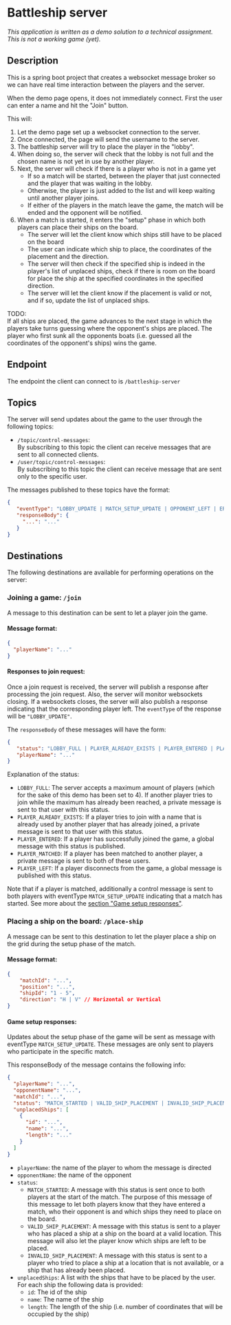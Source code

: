 # Battleship server

*This application is written as a demo solution to a technical assignment. This is not a working game (yet).*

## Description

This is a spring boot project that creates a websocket message broker so we can have real time interaction between the players and the server.

When the demo page opens, it does not immediately connect. First the user can enter a name and hit the "Join" button. 

This will:
    
1. Let the demo page set up a websocket connection to the server.
2. Once connected, the page will send the username to the server. 
3. The battleship server will try to place the player in the "lobby". 
4. When doing so, the server will check that the lobby is not full and the chosen name is not yet in use by another player. 
5. Next, the server will check if there is a player who is not in a game yet
    - If so a match will be started, between the player that just connected and the player that was waiting in the lobby.
    - Otherwise, the player is just added to the list and will keep waiting until another player joins.
    - If either of the players in the match leave the game, the match will be ended and the opponent will be notified.
6. When a match is started, it enters the "setup" phase in which both players can place their ships on the board.
    - The server will let the client know which ships still have to be placed on the board
    - The user can indicate which ship to place, the coordinates of the placement and the direction.
    - The server will then check if the specified ship is indeed in the player's list of unplaced ships, check if there 
      is room on the board for place the ship at the specified coordinates in the specified direction.
    - The server will let the client know if the placement is valid or not, and if so, update the list of unplaced ships.

TODO:\
If all ships are placed, the game advances to the next stage in which the players take turns guessing where the 
opponent's ships are placed. The player who first sunk all the opponents boats (i.e. guessed all the coordinates of 
the opponent's ships) wins the game.

## Endpoint

The endpoint the client can connect to is `/battleship-server`

## Topics

The server will send updates about the game to the user through the following topics:

* `/topic/control-messages`:\
  By subscribing to this topic the client can receive messages that are sent to all connected clients.
* `/user/topic/control-messages`:\
  By subscribing to this topic the client can receive message that are sent only to the specific user.

The messages published to these topics have the format:

```json
{
   "eventType": "LOBBY_UPDATE | MATCH_SETUP_UPDATE | OPPONENT_LEFT | ERROR",
   "responseBody": { 
     "...": "..."
   }
}
```

## Destinations

The following destinations are available for performing operations on the server:

### Joining a game: `/join`

A message to this destination can be sent to let a player join the game.

#### Message format:
```json
{
  "playerName": "..."
}
```

#### Responses to join request:
Once a join request is received, the server will publish a response after processing the join request. Also, the server 
will monitor websockets closing. If a websockets closes, the server will also publish a response indicating that the
corresponding player left. The `eventType` of the response will be `"LOBBY_UPDATE"`.

The `responseBody` of these messages will have the form:
```json
{
   "status": "LOBBY_FULL | PLAYER_ALREADY_EXISTS | PLAYER_ENTERED | PLAYER_MATCHED | PLAYER_LEFT",
   "playerName": "..."
}
```
Explanation of the status:
* `LOBBY_FULL`: The server accepts a maximum amount of players (which for the sake of this demo has been set to 4). 
  If another player tries to join while the maximum has already been reached, a private message is sent to that user 
  with this status.
* `PLAYER_ALREADY_EXISTS`: If a player tries to join with a name that is already used by another player that has 
  already joined, a private message is sent to that user with this status.
* `PLAYER_ENTERED`: If a player has successfully joined the game, a global message with this status is published.
* `PLAYER_MATCHED`: If a player has been matched to another player, a private message is sent to both of these users.
* `PLAYER_LEFT`: If a player disconnects from the game, a global message is published with this status.

Note that if a player is matched, additionally a control message is sent to both players with eventType 
`MATCH_SETUP_UPDATE` indicating that a match has started. See more about the [section "Game setup responses"](#game-setup-responses).
### Placing a ship on the board: `/place-ship`
A message can be sent to this destination to let the player place a ship on the grid during the setup phase of the match.

#### Message format:
```json
{
    "matchId": "...",
    "position": "...",
    "shipId": "1 - 5",
    "direction": "H | V" // Horizontal or Vertical
}
```

#### Game setup responses:
Updates about the setup phase of the game will be sent as message with eventType `MATCH_SETUP_UPDATE`. These messages
are only sent to players who participate in the specific match. 

This responseBody of the message contains the following info:

```json
{
  "playerName": "...",
  "opponentName": "...",
  "matchId": "...",
  "status": "MATCH_STARTED | VALID_SHIP_PLACEMENT | INVALID_SHIP_PLACEMENT",
  "unplacedShips": [
    {
      "id": "...",
      "name": "...",
      "length": "..."
    }
  ]
}
```
* `playerName`: the name of the player to whom the message is directed
* `opponentName`: the name of the opponent
* `status`:
    * `MATCH_STARTED`: A message with this status is sent once to both players at the start of the match. 
      The purpose of this message of this message to let both players know that they have entered a match, 
      who their opponent is and which ships they need to place on the board.
    * `VALID_SHIP_PLACEMENT`: A message with this status is sent to a player who has placed a ship at a ship on the
      board at a valid location. This message will also let the player know which ships are left to be placed.
    * `INVALID_SHIP_PLACEMENT`: A message with this status is sent to a player who tried to place a ship at a location
      that is not available, or a ship that has already been placed.
* `unplacedShips`: A list with the ships that have to be placed by the user.\
  For each ship the following data is provided:
   * `id`: The id of the ship
   * `name`: The name of the ship
   * `length`: The length of the ship (i.e. number of coordinates that will be occupied by the ship)
